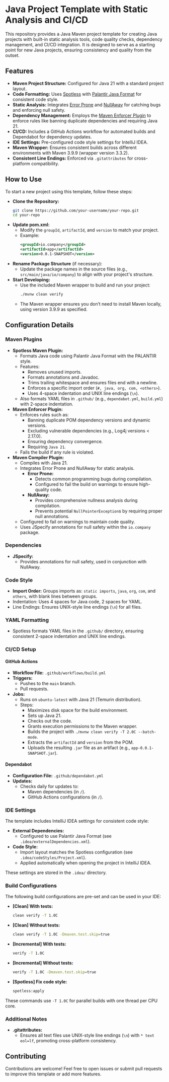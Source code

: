 # Java Project Template with Static Analysis and CI/CD

This repository provides a Java Maven project template for creating Java projects with built-in static analysis tools,
code quality checks, dependency management, and CI/CD integration. It is designed to serve as a starting point for new
Java projects, ensuring consistency and quality from the outset.

## Features

* **Maven Project Structure:** Configured for Java 21 with a standard project layout.
* **Code Formatting:** Uses [Spotless](https://github.com/diffplug/spotless)
  with [Palantir Java Format](https://github.com/palantir/palantir-java-format) for consistent code style.
* **Static Analysis:** Integrates [Error Prone](https://errorprone.info/)
  and [NullAway](https://github.com/uber/NullAway) for catching bugs and enforcing null safety.
* **Dependency Management:** Employs
  the [Maven Enforcer Plugin](https://maven.apache.org/enforcer/maven-enforcer-plugin/) to enforce rules like banning
  duplicate dependencies and requiring Java 21.
* **CI/CD:** Includes a GitHub Actions workflow for automated builds and Dependabot for dependency updates.
* **IDE Settings:** Pre-configured code style settings for IntelliJ IDEA.
* **Maven Wrapper:** Ensures consistent builds across different environments with Maven 3.9.9 (wrapper version 3.3.2).
* **Consistent Line Endings:** Enforced via `.gitattributes` for cross-platform compatibility.

## How to Use

To start a new project using this template, follow these steps:

* **Clone the Repository:**
  ```bash
  git clone https://github.com/your-username/your-repo.git
  cd your-repo
  ```
* **Update pom.xml:**
    * Modify the `groupId`, `artifactId`, and `version` to match your project.
    * Example:
      ```xml
      <groupId>io.company</groupId>
      <artifactId>app</artifactId>
      <version>0.0.1-SNAPSHOT</version>
      ```
* **Rename Package Structure** (if necessary):
    * Update the package names in the source files (e.g., `src/main/java/io/company`) to align with your project's
      structure.
* **Start Developing:**
    * Use the included Maven wrapper to build and run your project:
      ```bash
      ./mvnw clean verify
      ```
    * The Maven wrapper ensures you don’t need to install Maven locally, using version 3.9.9 as specified.

## Configuration Details

### Maven Plugins

* **Spotless Maven Plugin:**
    * Formats Java code using Palantir Java Format with the PALANTIR style.
    * Features:
        * Removes unused imports.
        * Formats annotations and Javadoc.
        * Trims trailing whitespace and ensures files end with a newline.
        * Enforces a specific import order (`#, java, org, com, <others>`).
        * Uses 4-space indentation and UNIX line endings (`\n`).
    * Also formats YAML files in `.github/` (e.g., `dependabot.yml`, `build.yml`) with 2-space indentation.
* **Maven Enforcer Plugin:**
    * Enforces rules such as:
        * Banning duplicate POM dependency versions and dynamic versions.
        * Excluding vulnerable dependencies (e.g., Log4j versions < 2.17.0).
        * Ensuring dependency convergence.
        * Requiring `Java 21`.
    * Fails the build if any rule is violated.
* **Maven Compiler Plugin:**
    * Compiles with Java 21.
    * Integrates Error Prone and NullAway for static analysis.
        * **Error Prone:**
            * Detects common programming bugs during compilation.
            * Configured to fail the build on warnings to ensure high-quality code.
        * **NullAway:**
            * Provides comprehensive nullness analysis during compilation.
            * Prevents potential `NullPointerException`s by requiring proper null annotations.
    * Configured to fail on warnings to maintain code quality.
    * Uses JSpecify annotations for null safety within the `io.company` package.

### Dependencies

* **JSpecify:**
    * Provides annotations for null safety, used in conjunction with NullAway.

### Code Style

* **Import Order:** Groups imports as: `static imports`, `java`, `org`, `com`, and `others`, with blank lines between
  groups.
* Indentation: Uses 4 spaces for Java code, 2 spaces for YAML.
* Line Endings: Ensures UNIX-style line endings (`\n`) for all files.

### YAML Formatting

* Spotless formats YAML files in the `.github/` directory, ensuring consistent 2-space indentation and UNIX line
  endings.

### CI/CD Setup

#### GitHub Actions

* **Workflow File:** `.github/workflows/build.yml`
* **Triggers:**
    * Pushes to the `main` branch.
    * Pull requests.
* **Jobs:**
    * Runs on `ubuntu-latest` with Java 21 (Temurin distribution).
    * Steps:
        * Maximizes disk space for the build environment.
        * Sets up Java 21.
        * Checks out the code.
        * Grants execution permissions to the Maven wrapper.
        * Builds the project with `./mvnw clean verify -T 2.0C --batch-mode`.
        * Extracts the `artifactId` and `version` from the POM.
        * Uploads the resulting `.jar` file as an artifact (e.g., `app-0.0.1-SNAPSHOT.jar`).

#### Dependabot

* **Configuration File:** `.github/dependabot.yml`
* **Updates:**
    * Checks daily for updates to:
        * Maven dependencies (in `/`).
        * GitHub Actions configurations (in `/`).

### IDE Settings

The template includes IntelliJ IDEA settings for consistent code style:

* **External Dependencies:**
    * Configured to use Palantir Java Format (see `.idea/externalDependencies.xml`).
* **Code Style:**
    * Import layout matches the Spotless configuration (see `.idea/codeStyles/Project.xml`).
    * Applied automatically when opening the project in IntelliJ IDEA.

These settings are stored in the `.idea/` directory.

### Build Configurations

The following build configurations are pre-set and can be used in your IDE:

* **[Clean] With tests:**
  ```bash
  clean verify -T 1.0C
  ```
* **[Clean] Without tests:**
  ```bash
  clean verify -T 1.0C -Dmaven.test.skip=true
  ```
* **[Incremental] With tests:**
  ```bash
  verify -T 1.0C
  ```
* **[Incremental] Without tests:**
  ```bash
  verify -T 1.0C -Dmaven.test.skip=true
  ```
* **[Spotless] Fix code style:**
  ```bash
  spotless:apply
  ```

These commands use `-T 1.0C` for parallel builds with one thread per CPU core.

### Additional Notes

* **.gitattributes:**
    * Ensures all text files use UNIX-style line endings (`\n`) with `* text eol=lf`, promoting cross-platform
      consistency.

## Contributing

Contributions are welcome! Feel free to open issues or submit pull requests to improve this template or add more
features.
